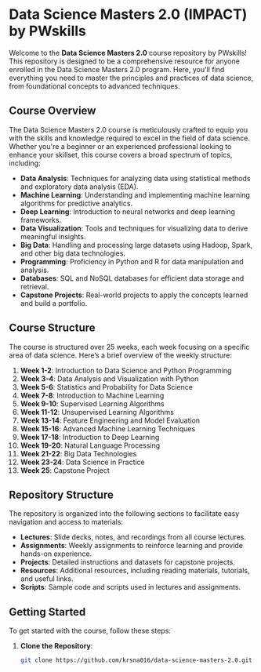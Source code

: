 # Data Science Masters 2.0 (IMPACT) by PWskills

Welcome to the **Data Science Masters 2.0** course repository by PWskills! This repository is designed to be a comprehensive resource for anyone enrolled in the Data Science Masters 2.0 program. Here, you'll find everything you need to master the principles and practices of data science, from foundational concepts to advanced techniques.

## Course Overview

The Data Science Masters 2.0 course is meticulously crafted to equip you with the skills and knowledge required to excel in the field of data science. Whether you're a beginner or an experienced professional looking to enhance your skillset, this course covers a broad spectrum of topics, including:

- **Data Analysis**: Techniques for analyzing data using statistical methods and exploratory data analysis (EDA).
- **Machine Learning**: Understanding and implementing machine learning algorithms for predictive analytics.
- **Deep Learning**: Introduction to neural networks and deep learning frameworks.
- **Data Visualization**: Tools and techniques for visualizing data to derive meaningful insights.
- **Big Data**: Handling and processing large datasets using Hadoop, Spark, and other big data technologies.
- **Programming**: Proficiency in Python and R for data manipulation and analysis.
- **Databases**: SQL and NoSQL databases for efficient data storage and retrieval.
- **Capstone Projects**: Real-world projects to apply the concepts learned and build a portfolio.

## Course Structure

The course is structured over 25 weeks, each week focusing on a specific area of data science. Here’s a brief overview of the weekly structure:

1. **Week 1-2**: Introduction to Data Science and Python Programming
2. **Week 3-4**: Data Analysis and Visualization with Python
3. **Week 5-6**: Statistics and Probability for Data Science
4. **Week 7-8**: Introduction to Machine Learning
5. **Week 9-10**: Supervised Learning Algorithms
6. **Week 11-12**: Unsupervised Learning Algorithms
7. **Week 13-14**: Feature Engineering and Model Evaluation
8. **Week 15-16**: Advanced Machine Learning Techniques
9. **Week 17-18**: Introduction to Deep Learning
10. **Week 19-20**: Natural Language Processing
11. **Week 21-22**: Big Data Technologies
12. **Week 23-24**: Data Science in Practice
13. **Week 25**: Capstone Project

## Repository Structure

The repository is organized into the following sections to facilitate easy navigation and access to materials:

- **Lectures**: Slide decks, notes, and recordings from all course lectures.
- **Assignments**: Weekly assignments to reinforce learning and provide hands-on experience.
- **Projects**: Detailed instructions and datasets for capstone projects.
- **Resources**: Additional resources, including reading materials, tutorials, and useful links.
- **Scripts**: Sample code and scripts used in lectures and assignments.

## Getting Started

To get started with the course, follow these steps:

1. **Clone the Repository**:
   ```bash
   git clone https://github.com/krsna016/data-science-masters-2.0.git
